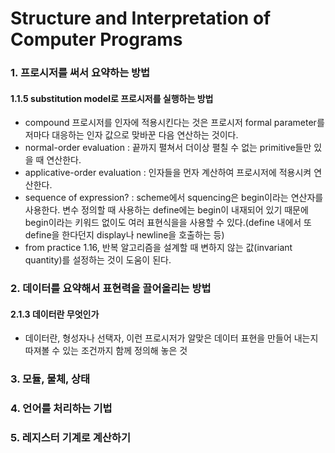 # **Structure and Interpretation of Computer Programs**

### 1. 프로시저를 써서 요약하는 방법
#### 1.1.5 substitution model로 프로시저를 실행하는 방법
* compound 프로시저를 인자에 적용시킨다는 것은 프로시저 formal parameter를 저마다 대응하는 인자 값으로 맞바꾼 다음 연산하는 것이다.
* normal-order evaluation : 끝까지 펼쳐서 더이상 펼칠 수 없는 primitive들만 있을 때 연산한다.
* applicative-order evaluation : 인자들을 먼자 계산하여 프로시저에 적용시켜 연산한다.
* sequence of expression? : scheme에서 squencing은 begin이라는 연산자를 사용한다. 변수 정의할 때 사용하는 define에는 begin이 내재되어 있기 때문에 begin이라는 키워드 없이도 여러 표현식을을 사용할 수 있다.(define 내에서 또 define을 한다던지 display나 newline을 호출하는 등)
* from practice 1.16, 반복 알고리즘을 설계할 때 변하지 않는 값(invariant quantity)를 설정하는 것이 도움이 된다.
### 2. 데이터를 요약해서 표현력을 끌어올리는 방법
#### 2.1.3 데이터란 무엇인가
* 데이터란, 형성자나 선택자, 이런 프로시저가 알맞은 데이터 표현을 만들어 내는지 따져볼 수 있는 조건까지 함께 정의해 놓은 것
### 3. 모듈, 물체, 상태
### 4. 언어를 처리하는 기법
### 5. 레지스터 기계로 계산하기